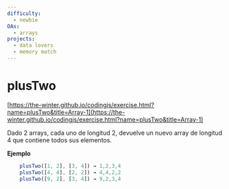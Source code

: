 ```yaml
---
difficulty:
  - newbie
OAs:
  - arrays
projects:
  - data lovers
  - memory match
---
```


# plusTwo

[https://the-winter.github.io/codingjs/exercise.html?name=plusTwo&title=Array-1](https://the-winter.github.io/codingjs/exercise.html?name=plusTwo&title=Array-1)

Dado 2 arrays, cada uno de longitud 2, devuelve
un nuevo array de longitud 4 que contiene todos
sus elementos.

__Ejemplo__

```js
    plusTwo([1, 2], [3, 4]) → 1,2,3,4
    plusTwo([4, 4], [2, 2]) → 4,4,2,2
    plusTwo([9, 2], [3, 4]) → 9,2,3,4
```
